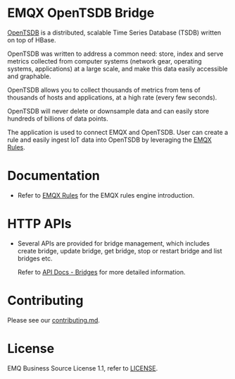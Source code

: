 # EMQX OpenTSDB Bridge

[OpenTSDB](http://opentsdb.net) is a distributed, scalable Time Series Database (TSDB) written on top of HBase.

OpenTSDB was written to address a common need: store, index and serve metrics collected from computer systems (network gear, operating systems, applications) at a large scale, and make this data easily accessible and graphable.

OpenTSDB allows you to collect thousands of metrics from tens of thousands of hosts and applications, at a high rate (every few seconds). 

OpenTSDB will never delete or downsample data and can easily store hundreds of billions of data points.

The application is used to connect EMQX and OpenTSDB. User can create a rule and easily ingest IoT data into OpenTSDB by leveraging the
[EMQX Rules](https://docs.emqx.com/en/enterprise/v5.0/data-integration/rules.html).


# Documentation

- Refer to [EMQX Rules](https://docs.emqx.com/en/enterprise/v5.0/data-integration/rules.html)
  for the EMQX rules engine introduction.


# HTTP APIs

- Several APIs are provided for bridge management, which includes create bridge,
  update bridge, get bridge, stop or restart bridge and list bridges etc.

  Refer to [API Docs - Bridges](https://docs.emqx.com/en/enterprise/v5.0/admin/api-docs.html#tag/Bridges) for more detailed information.


# Contributing

Please see our [contributing.md](../../CONTRIBUTING.md).


# License

EMQ Business Source License 1.1, refer to [LICENSE](BSL.txt).
